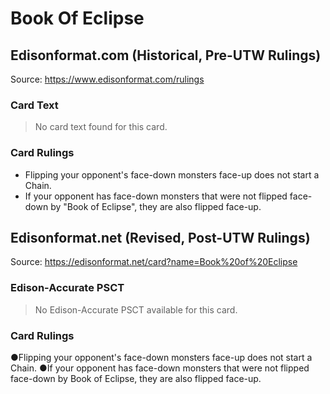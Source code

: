 # Book Of Eclipse

## Edisonformat.com (Historical, Pre-UTW Rulings)

Source: https://www.edisonformat.com/rulings

### Card Text

> No card text found for this card.

### Card Rulings

*   Flipping your opponent's face-down monsters face-up does not start a Chain.
*   If your opponent has face-down monsters that were not flipped face-down by "Book of Eclipse", they are also flipped face-up.

## Edisonformat.net (Revised, Post-UTW Rulings)

Source: https://edisonformat.net/card?name=Book%20of%20Eclipse

### Edison-Accurate PSCT

> No Edison-Accurate PSCT available for this card.

### Card Rulings

●Flipping your opponent's face-down monsters face-up does not start a Chain.
●If your opponent has face-down monsters that were not flipped face-down by Book of Eclipse, they are also flipped face-up.
            